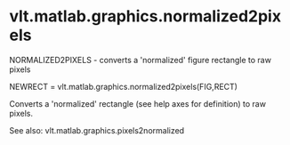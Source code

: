 # vlt.matlab.graphics.normalized2pixels

  NORMALIZED2PIXELS - converts a 'normalized' figure rectangle to raw pixels
 
  NEWRECT = vlt.matlab.graphics.normalized2pixels(FIG,RECT)
 
   Converts a 'normalized' rectangle (see help axes for definition) to raw
   pixels.
 
   See also:  vlt.matlab.graphics.pixels2normalized

